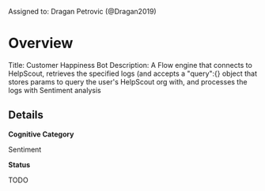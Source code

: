 Assigned to: Dragan Petrovic (@Dragan2019)

# Overview

Title: Customer Happiness Bot
Description: A Flow engine that connects to HelpScout, retrieves the specified logs (and accepts a "query":{} object that stores params to query the user's HelpScout org with, and processes the logs with Sentiment analysis

## Details

**Cognitive Category**

Sentiment

**Status**

TODO
